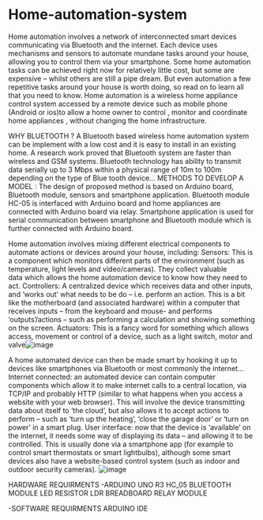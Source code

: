 # Home-automation-system
Home automation involves a network of interconnected smart devices communicating via Bluetooth and the internet. Each device uses mechanisms and sensors to automate mundane tasks around your house, allowing you to control them via your smartphone. 
Some home automation tasks can be achieved right now for relatively little cost, but some are expensive – whilst others are still a pipe dream. But even automation a few repetitive tasks around your house is worth doing, so read on to learn all that you need to know. 
Home automation is a wireless home appliance control system accessed by a remote device such as mobile phone (Android or ios)to allow a home owner to control , monitor and coordinate home appliances , without changing the home infrastructure.

WHY BLUETOOTH ?
 A Bluetooth based wireless home automation system can be implement with a low cost and it is easy to install in an existing home. A research work proved that Bluetooth system are faster than wireless and GSM systems. Bluetooth technology has ability to transmit data serially up to 3 Mbps within a physical range of 10m to 100m depending on the type of Blue tooth device…
METHODS TO DEVELOP A MODEL :
The design of proposed method is based on Arduino board, Bluetooth module, sensors and smartphone application. Bluetooth module HC-05 is interfaced with Arduino board and home appliances are connected with Arduino board via relay. Smartphone application is used for serial communication between smartphone and Bluetooth module which is further connected with Arduino board. 

Home automation involves mixing different electrical components to automate actions or devices around your house, including:
Sensors: This is a component which monitors different parts of the environment (such as temperature, light levels and video/cameras). They collect valuable data which allows the home automation device to know how they need to act.
Controllers: A centralized device which receives data and other inputs, and ‘works out’ what needs to be do – i.e. perform an action. This is a bit like the motherboard (and associated hardware) within a computer that receives inputs – from the keyboard and mouse- and performs ‘outputs’/actions – such as performing a calculation and showing something on the screen.
Actuators: This is a fancy word for something which allows access, movement or control of a device, such as a light switch, motor and valve![image](https://user-images.githubusercontent.com/96488109/204084488-c9635ff9-3f88-4df0-a152-a5754c652d7d.png)

A home automated device can then be made smart by hooking it up to devices like smartphones via Bluetooth or most commonly the internet…
Internet connected: an automated device can contain computer components which allow it to make internet calls to a central location, via TCP/IP and probably HTTP (similar to what happens when you access a website with your web browser).
This will involve the device transmitting data about itself to ‘the cloud’, but also allows it to accept actions to perform – such as ‘turn up the heating’, ‘close the garage door’ or ‘turn on power’ in a smart plug.
User interface: now that the device is ‘available’ on the internet, it needs some way of displaying its data – and allowing it to be controlled.
This is usually done via a smartphone app (for example to control smart thermostats or smart lightbulbs), although some smart devices also have a website-based control system (such as indoor and outdoor security cameras).
![image](https://user-images.githubusercontent.com/96488109/204084494-2687a96d-6e89-4f27-bbab-89277ca7d456.png)

HARDWARE REQUIRMENTS
-ARDUINO UNO R3
HC_05 BLUETOOTH MODULE
LED
RESISTOR
LDR
BREADBOARD
RELAY MODULE

-SOFTWARE REQUIRMENTS
ARDUINO IDE


